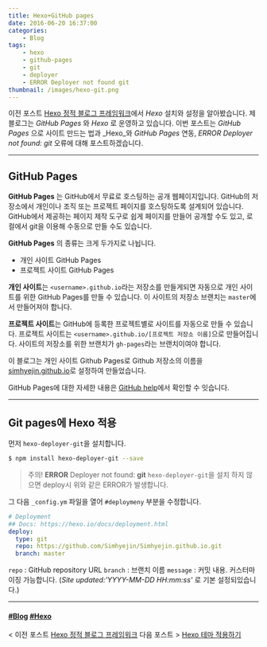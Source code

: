 ```yaml
---
title: Hexo+GitHub pages
date: 2016-06-20 16:37:00
categories: 
	- Blog
tags:
	- hexo
	- github-pages
	- git
	- deployer
	- ERROR Deployer not found git
thumbnail: /images/hexo-git.png
---
```


이전 포스트 [Hexo 정적 블로그 프레임워크](https://simhyejin.github.io/2016/06/24/hexo-themes/)에서 _Hexo_ 설치와 설정을 알아봤습니다. 
제 블로그는 _GitHub Pages_ 와 _Hexo_ 로 운영하고 있습니다. 
이번 포스트는 _GitHub Pages_ 으로 사이트 만드는 법과 _Hexo_와 _GitHub Pages_ 연동, _ERROR Deployer not found: git_ 오류에 대해 포스트하겠습니다.

---

## GitHub Pages 
**GitHub Pages** 는 GitHub에서 무료로 호스팅하는 공개 웹페이지입니다. 
GitHub의 저장소에서 개인이나 조직 또는 프로젝트 페이지를 호스팅하도록 설계되어 있습니다. 
GitHub에서 제공하는 페이지 제작 도구로 쉽게 페이지를 만들어 공개할 수도 있고, 로컬에서 git을 이용해 수동으로 만들 수도 있습니다.

**GitHub Pages** 의 종류는 크게 두가지로 나뉩니다. 

- 개인 사이트 GitHub Pages
- 프로젝트 사이트 GitHub Pages

**개인 사이트**는 `<username>.github.io`라는 저장소를 만들게되면 자동으로 개인 사이트를 위한 GitHub Pages를 만들 수 있습니다. 
이 사이트의 저장소 브랜치는 `master`에서 만들어져야 합니다.

**프로젝트 사이트**는 GitHub에 등록한 프로젝트별로 사이트를 자동으로 만들 수 있습니다. 
프로젝트 사이트는 `<username>.github.io/[프로젝트 저장소 이름]`으로 만들어집니다.
사이트의 저장소를 위한 브랜치가 `gh-pages`라는 브랜치이여야 합니다. 


이 블로그는 개인 사이트 Github Pages로 Github 저장소의 이름을 [simhyejin.github.io](https://simhyejin.github.io)로 설정하여 만들었습니다. 

GitHub Pages에 대한 자세한 내용은 [GitHub help](https://help.github.com/categories/github-pages-basics/)에서 확인할 수 잇습니다.

---
## Git pages에 Hexo 적용

먼저 `hexo-deployer-git`을 설치합니다.

```bash
$ npm install hexo-deployer-git --save
```
>주의! 
>**ERROR** Deployer not found: **git**
>`hexo-deployer-git`을 설치 하지 않으면 deploy시 위와 같은 ERROR가 발생합니다.

그 다음 `_config.ym` 파일을 열어 `#deploymeny` 부분을 수정합니다.

```yml
# Deployment
## Docs: https://hexo.io/docs/deployment.html
deploy:
  type: git
  repo: https://github.com/Simhyejin/Simhyejin.github.io.git
  branch: master
```

`repo` 	: GitHub repository URL
`branch`	: 브랜치 이름 
`message`	: 커밋 내용. 커스터마이징 가능합니다. (*Site updated:'YYYY-MM-DD HH:mm:ss'* 로 기본 설정되있습니다.)


---
#### [#Blog](https://simhyejin.github.io/tags/blog/) [#Hexo](https://simhyejin.github.io/tags/hexo/)
< 이전 포스트 [Hexo 정적 블로그 프레임워크](https://simhyejin.github.io/2016/06/24/hexo-themes/)
다음 포스트 > [Hexo 테마 적용하기](https://simhyejin.github.io/2016/06/24/hexo-themes/)


